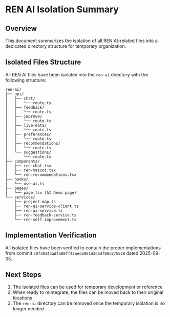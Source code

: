 # REN AI Isolation Summary

## Overview
This document summarizes the isolation of all REN AI-related files into a dedicated directory structure for temporary organization.

## Isolated Files Structure
All REN AI files have been isolated into the `ren-ai` directory with the following structure:

```
ren-ai/
├── api/
│   ├── chat/
│   │   └── route.ts
│   ├── feedback/
│   │   └── route.ts
│   ├── improve/
│   │   └── route.ts
│   ├── live-data/
│   │   └── route.ts
│   ├── preferences/
│   │   └── route.ts
│   ├── recommendations/
│   │   └── route.ts
│   └── suggestions/
│       └── route.ts
├── components/
│   ├── ren-chat.tsx
│   ├── ren-mascot.tsx
│   └── ren-recommendations.tsx
├── hooks/
│   └── use-ai.ts
├── pages/
│   └── page.tsx (AI Demo page)
└── services/
    ├── project-map.ts
    ├── ren-ai-service-client.ts
    ├── ren-ai-service.ts
    ├── ren-feedback-service.ts
    └── ren-self-improvement.ts
```

## Implementation Verification
All isolated files have been verified to contain the proper implementations from commit `20f30345adfa80ff42aec6961d3d6df80c875528` dated 2025-09-05.

## Next Steps
1. The isolated files can be used for temporary development or reference
2. When ready to reintegrate, the files can be moved back to their original locations
3. The `ren-ai` directory can be removed once the temporary isolation is no longer needed